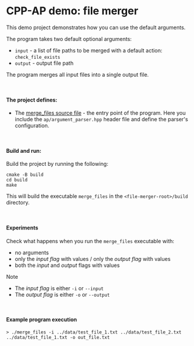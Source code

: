 # CPP-AP demo: file merger

This demo project demonstrates how you can use the default arguments.

The program takes two default optional arguments:
* `input` - a list of file paths to be merged with a default action: `check_file_exists`
* `output` - output file path

The program merges all input files into a single output file.

<br />

#### The project defines:

* The [merge_files source file](merge_files.cpp) - the entry point of the program. Here you include the `ap/argument_parser.hpp` header file and define the parser's configuration.

<br />

#### Build and run:

Build the project by running the following:

```shell
cmake -B build
cd build
make
```

This will build the executable `merge_files` in the `<file-merger-root>/build` directory.

<br />

#### Experiments

Check what happens when you run the `merge_files` executable with:
* no arguments
* only the *input flag* with values / only the *output flag* with values
* both the *input* and *output* flags with values

> [!NOTE]
> * The *input flag* is either `-i` or `--input`
> * The *output flag* is either `-o` or `--output`

<br />

#### Example program execution

```shell
> ./merge_files -i ../data/test_file_1.txt ../data/test_file_2.txt ../data/test_file_1.txt -o out_file.txt
```
